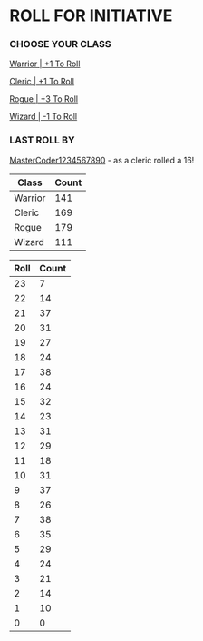 # ROLL FOR INITIATIVE
### CHOOSE YOUR CLASS

[Warrior | +1 To Roll](https://github.com/benjaminsampica/benjaminsampica/issues/new?title=roll%7Cwarrior&body=Just+click+%27Submit+new+issue%27.)

[Cleric | +1 To Roll](https://github.com/benjaminsampica/benjaminsampica/issues/new?title=roll%7Ccleric&body=Just+click+%27Submit+new+issue%27.)

[Rogue | +3 To Roll](https://github.com/benjaminsampica/benjaminsampica/issues/new?title=roll%7Crogue&body=Just+click+%27Submit+new+issue%27.)

[Wizard | -1 To Roll](https://github.com/benjaminsampica/benjaminsampica/issues/new?title=roll%7Cwizard&body=Just+click+%27Submit+new+issue%27.)
### LAST ROLL BY
[MasterCoder1234567890](https://www.github.com/MasterCoder1234567890) - as a cleric rolled a 16!

|Class|Count|
|-|-|
|Warrior|141|
|Cleric|169|
|Rogue|179|
|Wizard|111|

|Roll|Count|
|-|-|
|23|7
|22|14
|21|37
|20|31
|19|27
|18|24
|17|38
|16|24
|15|32
|14|23
|13|31
|12|29
|11|18
|10|31
|9|37
|8|26
|7|38
|6|35
|5|29
|4|24
|3|21
|2|14
|1|10
|0|0
